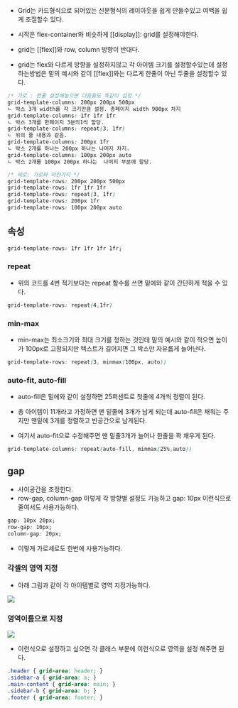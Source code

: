 - Grid는 카드형식으로 되어있는 신문형식의 레이아웃을 쉽게 만들수있고 여백을 쉽게 조절할수 있다.
- 시작은 flex-container와 비슷하게 [[display]]: grid를 설정해야한다.

- grid는 [[flex]]와 row, column 방향이 반대다.

- grid는 flex와 다르게 방향을 설정하지않고 각 아이템 크기를 설정할수있는데 설정하는방법은 밑의 예시와 같이 [[flex]]와는 다르게 한줄이 아닌 두줄을 설정할수 있다.

```css
/* 가로 : 한줄 설정해놓으면 다음줄도 똑같이 설정 */
grid-template-columns: 200px 200px 500px
ㄴ 박스 3개 width를 각 크기만큼 설정. 총페이지 width 900px 차지
grid-template-columns: 1fr 1fr 1fr
ㄴ 박스 3개를 한페이지 3분의1씩 할당.
grid-template-columns: repeat(3, 1fr)
ㄴ 위의 줄 내용과 같음.
grid-template-columns: 200px 1fr
ㄴ 박스 2개를 하나는 200px 하나는 나머지 차지.
grid-template-columns: 100px 200px auto
ㄴ 박스 2개를 100px 200px 하나는  나머지 부분에 할당.

/* 세로: 가로와 마찬가지 */
grid-template-rows: 200px 200px 500px
grid-template-rows: 1fr 1fr 1fr 
grid-template-rows: repeat(3, 1fr) 
grid-template-rows: 200px 1fr 
grid-template-rows: 100px 200px auto 
```

## 속성

```css
grid-template-rows: 1fr 1fr 1fr 1fr;
```
### repeat

- 위의 코드를 4번 적기보다는 repeat 함수를 쓰면 밑에와 같이 간단하게 적을 수 있다.

```css
grid-template-rows: repeat(4,1fr)
```
### min-max

- min-max는 최소크기와 최대 크기를 정하는 것인데 밑의 예시와 같이 적으면 높이가 100px로 고정되지만 텍스트가 길어지면 그 박스만 자유롭게 늘어난다.

```css
grid-template-rows: repeat(3, minmax(100px, auto))
```

### auto-fit, auto-fill

- auto-fill은 밑에와 같이 설정하면 25퍼센트로 첫줄에 4개씩 정렬이 된다.
- 총 아이템이 11개라고 가정하면 맨 밑줄에 3개가 남게 되는데 auto-fill은 채워는 주지만 맨밑에 3개를 정렬하고 빈공간으로 남게된다.

- 여기서 auto-fit으로 수정해주면 맨 밑줄3개가 늘어나 한줄을 꽉 채우게 된다.

```css
grid-template-columns: repeat(auto-fill, minmax(25%,auto))
```

## gap

- 사이공간을 조정한다.
- row-gap, column-gap 이렇게 각 방향별 설정도 가능하고 gap: 10px 이런식으로 줄여서도 사용가능하다.

```css
gap: 10px 20px;  
row-gap: 10px; 
column-gap: 20px;
```

- 이렇게 가로세로도 한번에 사용가능하다.

### 각셀의 영역 지정

- 아래 그림과 같이 각 아이템별로 영역 지정가능하다.

![](https://velog.velcdn.com/images/ikkim01/post/56cb9fba-31c1-4947-956b-9bb537e8a511/image.png)  
### 영역이름으로 지정

![](https://velog.velcdn.com/images/ikkim01/post/cb62e40f-81fe-4bc7-b152-62f53ba8548a/image.png)  

- 이런식으로 설정하고 싶으면 각 클래스 부분에 이런식으로 영역을 설정 해주면 된다.  

```css
.header { grid-area: header; }  
.sidebar-a { grid-area: a; }  
.main-content { grid-area: main; }  
.sidebar-b { grid-area: b; }  
.footer { grid-area: footer; }
```